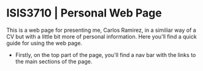 # ISIS3710 | Personal Web Page

This is a web page for presenting me, Carlos Ramirez, in a similiar way of a CV but with a little bit more of personal information. Here you'll find a quick guide for using the web page. 

* Firstly, on the top part of the page, you'll find a nav bar with the links to the main sections of the page.
